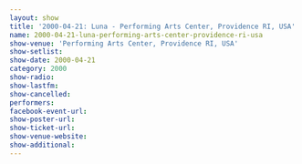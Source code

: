 ```yaml
---
layout: show
title: '2000-04-21: Luna - Performing Arts Center, Providence RI, USA'
name: 2000-04-21-luna-performing-arts-center-providence-ri-usa
show-venue: 'Performing Arts Center, Providence RI, USA'
show-setlist: 
show-date: 2000-04-21
category: 2000
show-radio: 
show-lastfm: 
show-cancelled: 
performers: 
facebook-event-url: 
show-poster-url: 
show-ticket-url: 
show-venue-website: 
show-additional: 
---
```


